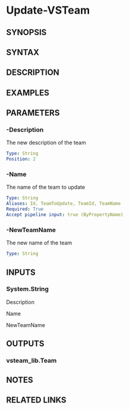 <!-- #include "./common/header.md" -->

# Update-VSTeam

## SYNOPSIS

<!-- #include "./synopsis/Update-VSTeam.md" -->

## SYNTAX

## DESCRIPTION

<!-- #include "./synopsis/Update-VSTeam.md" -->

## EXAMPLES

## PARAMETERS

<!-- #include "./params/projectName.md" -->

### -Description

The new description of the team

```yaml
Type: String
Position: 2
```

### -Name

The name of the team to update

```yaml
Type: String
Aliases: Id, TeamToUpdate, TeamId, TeamName
Required: True
Accept pipeline input: true (ByPropertyName)
```

### -NewTeamName

The new name of the team

```yaml
Type: String
```

<!-- #include "./params/confirm.md" -->

<!-- #include "./params/force.md" -->

<!-- #include "./params/whatIf.md" -->

## INPUTS

### System.String

Description

Name

NewTeamName

## OUTPUTS

### vsteam_lib.Team

## NOTES

<!-- #include "./common/prerequisites.md" -->

## RELATED LINKS

<!-- #include "./common/related.md" -->

